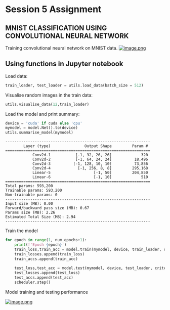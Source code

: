 # Session 5 Assignment
## MNIST CLASSIFICATION USING CONVOLUTIONAL NEURAL NETWORK

Training convolutional neural network on MNIST data.
[![image.png](https://i.postimg.cc/2SqzfyDN/image.png)](https://postimg.cc/JsLwN10p)


## Using functions in Jupyter notebook

Load data:

```python
train_loader, test_loader = utils.load_data(batch_size = 512)
```

Visualise random images in the train data:

```python
utils.visualise_data(12,train_loader)
```

Load the model and print summary:

```python
device = 'cuda' if cuda else 'cpu'
mymodel = model.Net().to(device)
utils.summarise_model(mymodel)
```

```
----------------------------------------------------------------
        Layer (type)               Output Shape         Param #
================================================================
            Conv2d-1           [-1, 32, 26, 26]             320
            Conv2d-2           [-1, 64, 24, 24]          18,496
            Conv2d-3          [-1, 128, 10, 10]          73,856
            Conv2d-4            [-1, 256, 8, 8]         295,168
            Linear-5                   [-1, 50]         204,850
            Linear-6                   [-1, 10]             510
================================================================
Total params: 593,200
Trainable params: 593,200
Non-trainable params: 0
----------------------------------------------------------------
Input size (MB): 0.00
Forward/backward pass size (MB): 0.67
Params size (MB): 2.26
Estimated Total Size (MB): 2.94
----------------------------------------------------------------

```

Train the model
```python
for epoch in range(1, num_epochs+1):
    print(f'Epoch {epoch}')
    train_loss,train_acc = model.train(mymodel, device, train_loader, optimizer, criterion)
    train_losses.append(train_loss)
    train_accs.append(train_acc)
    
    test_loss,test_acc = model.test(mymodel, device, test_loader, criterion)
    test_losses.append(test_loss)
    test_accs.append(test_acc)
    scheduler.step()
```
Model training and testing performance

[![image.png](https://i.postimg.cc/VLhJt3s1/image.png)](https://postimg.cc/MvyZ23jr)

